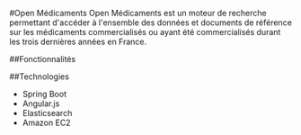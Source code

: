 #Open Médicaments
Open Médicaments est un moteur de recherche permettant d'accéder à l'ensemble des données et documents de référence sur les médicaments commercialisés ou ayant été commercialisés durant les trois dernières années en France.

##Fonctionnalités

##Technologies
- Spring Boot
- Angular.js
- Elasticsearch
- Amazon EC2

